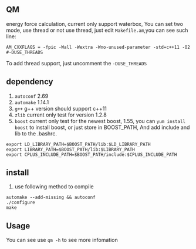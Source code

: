 QM
----------------
energy force calculation, current only support waterbox, You can set two mode,
use thread or not use thread, just edit `Makefile.am`,you can see such line:

```
AM_CXXFLAGS = -fpic -Wall -Wextra -Wno-unused-parameter -std=c++11 -O2 #-DUSE_THREADS
```
To add thread support, just uncomment the `-DUSE_THREADS`

dependency
----------------
1. `autoconf` 2.69
2. `automake` 1.14.1
2. `g++` g++ version should support c++11
3. `zlib` current only test for version 1.2.8
4. `boost` current only test for the newest boost, 1.55, you can `yum install boost` to install boost,
or just store in BOOST_PATH, And add include and lib to the .bashrc.
```
export LD_LIBRARY_PATH=$BOOST_PATH/lib:$LD_LIBRARY_PATH
export LIBRARY_PATH=$BOOST_PATH/lib:$LIBRARY_PATH
export CPLUS_INCLUDE_PATH=$BOOST_PATH/include:$CPLUS_INCLUDE_PATH
```

install
----------------
1. use following method to compile
```
automake --add-missing && autoconf
./configure
make
```

Usage
----------------
You can see use `qm -h` to see more infomation

